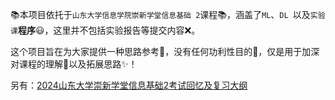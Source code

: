 📚本项目依托于`山东大学信息学院崇新学堂信息基础 2`课程📚，涵盖了`ML`、`DL `以及`实验课`**程序**😃，这里并不包括实验报告等提交内容❌。

这个项目旨在为大家提供一种思路参考📖，没有任何功利性目的🎯，仅是用于加深对课程的理解💪以及拓展思路✨！

另有：[2024山东大学崇新学堂信息基础2考试回忆及复习大纲](https://zhuanlan.zhihu.com/p/16209702746)

